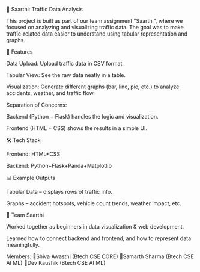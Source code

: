 
🚦 Saarthi: Traffic Data Analysis

This project is built as part of our team assignment "Saarthi", where we focused on analyzing and visualizing traffic data.
The goal was to make traffic-related data easier to understand using tabular representation and graphs.

📌 Features

Data Upload: Upload traffic data in CSV format.

Tabular View: See the raw data neatly in a table.

Visualization: Generate different graphs (bar, line, pie, etc.) to analyze accidents, weather, and traffic flow.

Separation of Concerns:

Backend (Python + Flask) handles the logic and visualization.

Frontend (HTML + CSS) shows the results in a simple UI.

🛠️ Tech Stack

Frontend: HTML+CSS

Backend: Python+Flask+Panda+Matplotlib

📊 Example Outputs

Tabular Data – displays rows of traffic info.

Graphs – accident hotspots, vehicle count trends, weather impact, etc.

👥 Team Saarthi

Worked together as beginners in data visualization & web development.

Learned how to connect backend and frontend, and how to represent data meaningfully.

Members:  🔹Shiva Awasthi (Btech CSE CORE)
          🔹Samarth Sharma (Btech CSE AI ML)
          🔹Dev Kaushik (Btech CSE AI ML)
